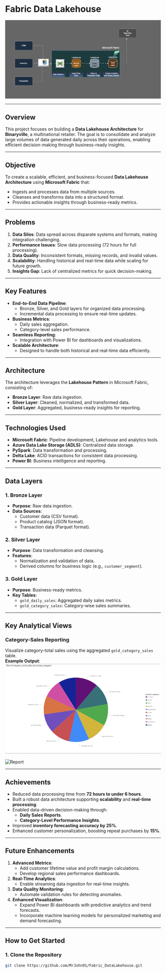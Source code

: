 # **Fabric Data Lakehouse**

![Architecture Diagram](https://github.com/MrJohn91/Fabric_DataLakehouse/blob/main/Data%26Scripts/Architecture%20Diagram.png)

---

## **Overview**
This project focuses on building a **Data Lakehouse Architecture** for **Binaryville**, a multinational retailer. The goal is to consolidate and analyze large volumes of data generated daily across their operations, enabling efficient decision-making through business-ready insights.

---

## **Objective**
To create a scalable, efficient, and business-focused **Data Lakehouse Architecture** using **Microsoft Fabric** that:
- Ingests and processes data from multiple sources.
- Cleanses and transforms data into a structured format.
- Provides actionable insights through business-ready metrics.

---

## **Problems**
1. **Data Silos**: Data spread across disparate systems and formats, making integration challenging.
2. **Performance Issues**: Slow data processing (72 hours for full processing).
3. **Data Quality**: Inconsistent formats, missing records, and invalid values.
4. **Scalability**: Handling historical and real-time data while scaling for future growth.
5. **Insights Gap**: Lack of centralized metrics for quick decision-making.

---

## **Key Features**
- **End-to-End Data Pipeline**:
  - Bronze, Silver, and Gold layers for organized data processing.
  - Incremental data processing to ensure real-time updates.
- **Business Metrics**:
  - Daily sales aggregation.
  - Category-level sales performance.
- **Seamless Reporting**:
  - Integration with Power BI for dashboards and visualizations.
- **Scalable Architecture**:
  - Designed to handle both historical and real-time data efficiently.

---

## **Architecture**
The architecture leverages the **Lakehouse Pattern** in Microsoft Fabric, consisting of:
- **Bronze Layer**: Raw data ingestion.
- **Silver Layer**: Cleaned, normalized, and transformed data.
- **Gold Layer**: Aggregated, business-ready insights for reporting.
  
---

## **Technologies Used**
- **Microsoft Fabric**: Pipeline development, Lakehouse and analytics tools.
- **Azure Data Lake Storage (ADLS)**: Centralized data storage.
- **PySpark**: Data transformation and processing.
- **Delta Lake**: ACID transactions for consistent data processing.
- **Power BI**: Business intelligence and reporting.

---

## **Data Layers**
### **1. Bronze Layer**
- **Purpose**: Raw data ingestion.
- **Data Sources**:
  - Customer data (CSV format).
  - Product catalog (JSON format).
  - Transaction data (Parquet format).

### **2. Silver Layer**
- **Purpose**: Data transformation and cleansing.
- **Features**:
  - Normalization and validation of data.
  - Derived columns for business logic (e.g., `customer_segment`).

### **3. Gold Layer**
- **Purpose**: Business-ready metrics.
- **Key Tables**:
  - `gold_daily_sales`: Aggregated daily sales metrics.
  - `gold_category_sales`: Category-wise sales summaries.

---

## **Key Analytical Views**
### **Category-Sales Reporting**
Visualize category-total sales using the aggregated `gold_category_sales` table.  
**Example Output**:  
![Report](https://github.com/MrJohn91/Fabric_DataLakehouse/blob/main/Data%26Scripts/Report.png)

![Report](https://github.com/MrJohn91/Fabric_DataLakehouse/blob/main/Data%26Scripts/Sales%20/Report.png)

---

## **Achievements**
- Reduced data processing time from **72 hours to under 6 hours**.
- Built a robust data architecture supporting **scalability** and **real-time processing**.
- Enabled data-driven decision-making through:
  - **Daily Sales Reports**.
  - **Category-Level Performance Insights**.
- Improved **inventory forecasting accuracy by 25%**.
- Enhanced customer personalization, boosting repeat purchases by **15%**.

---

## **Future Enhancements**
1. **Advanced Metrics**:
   - Add customer lifetime value and profit margin calculations.
   - Develop regional sales performance dashboards.
2. **Real-Time Analytics**:
   - Enable streaming data ingestion for real-time insights.
3. **Data Quality Monitoring**:
   - Automate validation rules for detecting anomalies.
4. **Enhanced Visualization**:
   - Expand Power BI dashboards with predictive analytics and trend forecasts.
   - Incorporate machine learning models for personalized marketing and demand forecasting.

---

## **How to Get Started**
### **1. Clone the Repository**
```bash
git clone https://github.com/MrJohn91/Fabric_DataLakehouse.git
